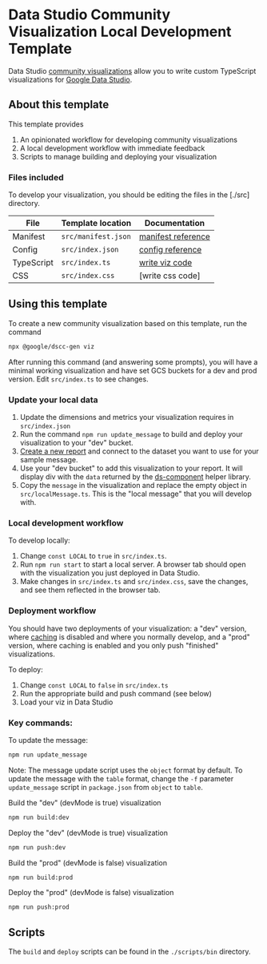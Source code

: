 # Data Studio Community Visualization Local Development Template

Data Studio [community visualizations][community viz] allow you to write custom
TypeScript visualizations for [Google Data Studio][datastudio].

## About this template

This template provides

1.  An opinionated workflow for developing community visualizations
1.  A local development workflow with immediate feedback
1.  Scripts to manage building and deploying your visualization

### Files included

To develop your visualization, you should be editing the files in the [./src]
directory.

File       | Template location   | Documentation
---------- | ------------------- | --------------------
Manifest   | `src/manifest.json` | [manifest reference]
Config     | `src/index.json`    | [config reference]
TypeScript | `src/index.ts`      | [write viz code]
CSS        | `src/index.css`     | [write css code]

## Using this template

To create a new community visualization based on this template, run the command

```bash
npx @google/dscc-gen viz
```

After running this command (and answering some prompts), you will have a minimal
working visualization and have set GCS buckets for a dev and prod version. Edit
`src/index.ts` to see changes.

### Update your local data

1.  Update the dimensions and metrics your visualization requires in
    `src/index.json`
1.  Run the command `npm run update_message` to build and deploy your
    visualization to your "dev" bucket.
1.  [Create a new report][datastudio] and connect to the dataset you want to use
    for your sample message.
1.  Use your "dev bucket" to add this visualization to your report. It will
    display div with the `data` returned by the [ds-component] helper library.
1.  Copy the `message` in the visualization and replace the empty object in
    `src/localMessage.ts`. This is the "local message" that you will develop with.

### Local development workflow

To develop locally:

1.  Change `const LOCAL` to `true` in `src/index.ts`.
1.  Run `npm run start` to start a local server. A browser tab should open with
    the visualization you just deployed in Data Studio.
1.  Make changes in `src/index.ts` and `src/index.css`, save the changes, and
    see them reflected in the browser tab.

### Deployment workflow

You should have two deployments of your visualization: a "dev" version, where
[caching] is disabled and where you normally develop, and a "prod" version,
where caching is enabled and you only push "finished" visualizations.

To deploy:

1.  Change `const LOCAL` to `false` in `src/index.ts`
1.  Run the appropriate build and push command (see below)
1.  Load your viz in Data Studio

### Key commands:

To update the message:

```bash
npm run update_message
```

Note: The message update script uses the `object` format by default. To update
the message with the `table` format, change the `-f` parameter `update_message`
script in `package.json` from `object` to `table`.

Build the "dev" (devMode is true) visualization

```bash
npm run build:dev
```

Deploy the "dev" (devMode is true) visualization

```bash
npm run push:dev
```

Build the "prod" (devMode is false) visualization

```bash
npm run build:prod
```

Deploy the "prod" (devMode is false) visualization

```bash
npm run push:prod
```

## Scripts

The `build` and `deploy` scripts can be found in the `./scripts/bin` directory.

[community viz]: http://developers.google.com/datastudio/visualization
[datastudio]: https://datastudio.google.com
[manifest reference]: https://http://developers.google.com/datastudio/visualization/manifest-reference
[config reference]: https://http://developers.google.com/datastudio/visualization/config-reference
[write viz code]: https://developers.google.com/datastudio/visualization/write-viz
[ds-component]: https://developers.google.com/datastudio/visualization/library-reference
[caching]: https://developers.google.com/datastudio/visualization/caching
